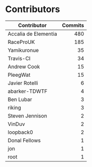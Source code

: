 Contributors
============


| Contributor | Commits |
|---|---:|
| Accalia de Elementia | 480 |
| RaceProUK | 185 |
| Yamikuronue | 35 |
| Travis-CI | 34 |
| Andrew Cook | 15 |
| PleegWat | 15 |
| Javier Rotelli | 6 |
| abarker-TDWTF | 4 |
| Ben Lubar | 3 |
| riking | 3 |
| Steven Jennison | 2 |
| VinDuv | 2 |
| loopback0 | 2 |
| Donal Fellows | 1 |
| jon | 1 |
| root | 1 |